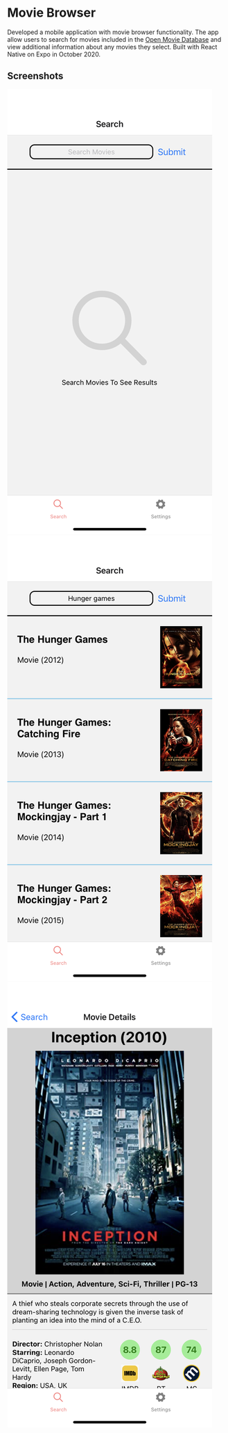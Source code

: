 # Movie Browser
Developed a mobile application with movie browser functionality. The app allow users to
search for movies included in the [Open Movie Database](http://www.omdbapi.com/)
and view additional information about any movies they select. Built with React Native on
Expo in October 2020.

## Screenshots
<div style="flex:1">
  <img style="flex:1" src="./assets/home.PNG" alt="home" />
  <img style="flex:1" src="./assets/search.PNG" alt="search" />
  <img style="flex:1" src="./assets/details.PNG" alt="details" />
<div>
